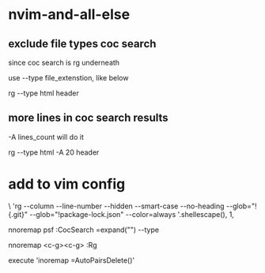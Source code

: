# nvim-and-all-else

## exclude file types coc search
since coc search is rg underneath 

use --type file_extenstion, like below

rg --type html header

## more lines in coc search results
-A lines_count will do it

rg --type html -A 20 header



# add to vim config

  \   'rg --column --line-number --hidden --smart-case --no-heading  --glob="!{.git}" --glob="!package-lock.json" --color=always '.shellescape(<q-args>), 1,


nnoremap <leader>psf :CocSearch <C-R>=expand("<cword>")<CR> --type 
  
nnoremap \<c-g>\<c-g> :Rg<CR>
  
  execute 'inoremap <buffer> <silent> <BS> <C-R>=AutoPairsDelete()<CR>'



